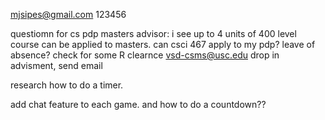 mjsipes@gmail.com
123456

questiomn for cs pdp masters advisor:
i see up to 4 units of 400 level course can be applied to masters. can csci 467 apply to my pdp?
leave of absence?
check for some R clearnce
vsd-csms@usc.edu
drop in advisment, send email



research how to do a timer.

add chat feature to each game.
and how to do a countdown??
